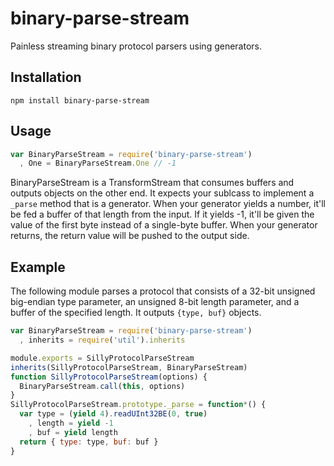 # binary-parse-stream

  Painless streaming binary protocol parsers using generators.

## Installation

    npm install binary-parse-stream

## Usage

```javascript
var BinaryParseStream = require('binary-parse-stream')
  , One = BinaryParseStream.One // -1
```

  BinaryParseStream is a TransformStream that consumes buffers and outputs objects on the other end.
  It expects your sublcass to implement a `_parse` method that is a generator.
  When your generator yields a number, it'll be fed a buffer of that length from the input.
  If it yields -1, it'll be given the value of the first byte instead of a single-byte buffer.
  When your generator returns, the return value will be pushed to the output side.

## Example

  The following module parses a protocol that consists of a 32-bit unsigned big-endian type parameter, an unsigned 8-bit length parameter, and a buffer of the specified length.
  It outputs `{type, buf}` objects.

```js
var BinaryParseStream = require('binary-parse-stream')
  , inherits = require('util').inherits

module.exports = SillyProtocolParseStream
inherits(SillyProtocolParseStream, BinaryParseStream)
function SillyProtocolParseStream(options) {
  BinaryParseStream.call(this, options)
}
SillyProtocolParseStream.prototype._parse = function*() {
  var type = (yield 4).readUInt32BE(0, true)
    , length = yield -1
    , buf = yield length
  return { type: type, buf: buf }
}
```
